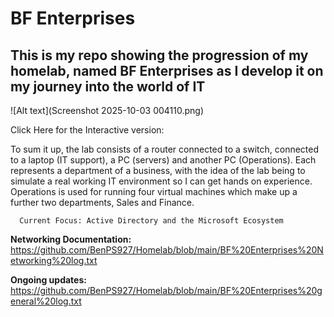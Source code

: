 # BF Enterprises

## This is my repo showing the progression of my homelab, named BF Enterprises as I develop it on my journey into the world of IT

![Alt text](Screenshot 2025-10-03 004110.png)

Click Here for the Interactive version: 

To sum it up, the lab consists of a router connected to a switch, connected to a laptop (IT support), a PC (servers) and another PC (Operations). Each represents a department of a business, with the idea of the lab being to simulate a real working IT environment so I can get hands on experience. Operations is used for running four virtual machines which make up a further two departments, Sales and Finance. 


                                    
      Current Focus: Active Directory and the Microsoft Ecosystem
      
                                    
                                    


**Networking Documentation:** https://github.com/BenPS927/Homelab/blob/main/BF%20Enterprises%20Networking%20log.txt

**Ongoing updates:** https://github.com/BenPS927/Homelab/blob/main/BF%20Enterprises%20general%20log.txt
